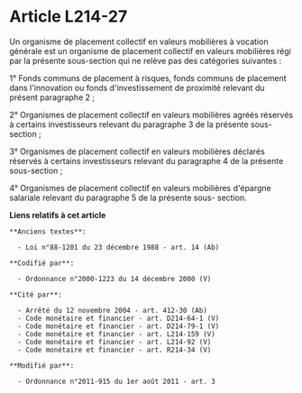 # Article L214-27

Un organisme de placement collectif en valeurs mobilières à vocation générale est un organisme de placement collectif en
valeurs mobilières régi par la présente sous-section qui ne relève pas des catégories suivantes :

1° Fonds communs de placement à risques, fonds communs de placement dans l'innovation ou fonds d'investissement de proximité
relevant du présent paragraphe 2 ;

2° Organismes de placement collectif en valeurs mobilières agréés réservés à certains investisseurs relevant du paragraphe 3
de la présente sous-section ;

3° Organismes de placement collectif en valeurs mobilières déclarés réservés à certains investisseurs relevant du paragraphe
4 de la présente sous-section ;

4° Organismes de placement collectif en valeurs mobilières d'épargne salariale relevant du paragraphe 5 de la présente sous-
section.

**Liens relatifs à cet article**

	**Anciens textes**:

	  - Loi n°88-1201 du 23 décembre 1988 - art. 14 (Ab)

	**Codifié par**:

	  - Ordonnance n°2000-1223 du 14 décembre 2000 (V)

	**Cité par**:

	  - Arrêté du 12 novembre 2004 - art. 412-30 (Ab)
	  - Code monétaire et financier - art. D214-64-1 (V)
	  - Code monétaire et financier - art. D214-79-1 (V)
	  - Code monétaire et financier - art. L214-159 (V)
	  - Code monétaire et financier - art. L214-92 (V)
	  - Code monétaire et financier - art. R214-34 (V)

	**Modifié par**:

	  - Ordonnance n°2011-915 du 1er août 2011 - art. 3
